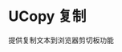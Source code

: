 # UCopy 复制

提供复制文本到浏览器剪切板功能
<u-h2-tabs router>
    <u-h2-tab title="基础示例" to="/components/u-copy/examples"></u-h2-tab>
    <!-- <u-h2-tab v-if="NODE_ENV === 'development'" title="拓展应用" to="/components/u-input/advanced"></u-h2-tab> -->
    <u-h2-tab title="API" to="/components/u-copy/api"></u-h2-tab>
</u-h2-tabs>

<router-view></router-view>
